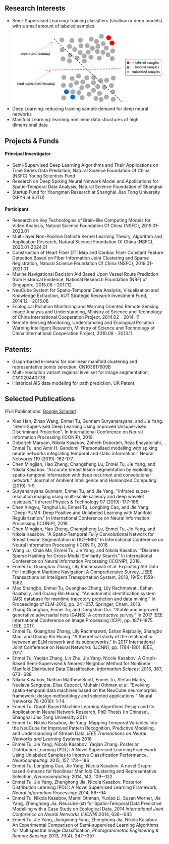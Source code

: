## Research Interests
* Semi-Supervised Learning: training classifiers (shallow or deep models) with a small amount of labeled samples
<img src="ssl5.png"
     alt="Markdown Monster icon"
     style="float: left; margin-right: 10px;" />
* Deep Learning: reducing training sample demand for deep neural networks
* Manifold Learning: learning nonlinear data structures of high dimensional data
 
## Projects & Funds
#### Principal Investigator
 * Semi-Supervised Deep Learning Algorithms and Their Applications on Time Series Data Prediction, Natural Science Foundation Of China (NSFC) Young Scientists Fund
 * Research on Deep Spiking Neural Network Model and Applications for Spatio-Temporal Data Analysis, Natural Science Foundation of Shanghai
 * Startup Fund for Youngman Research at Shanghai Jiao Tong University (SFYR at SJTU) 
#### Participant
* Research on Key Technologies of Brain-like Computing Models for Video Analysis, Natural Science Foundation Of China (NSFC), 2019.01-2023.01
* Multi-layer Non-Positive Definite Kernel Learning Theory, Algorithm and Application Research, Natural Science Foundation Of China (NSFC), 2020.01-2024.01
* Construction of Heart Fiber DTI Map and Cardiac Fiber Constant Feature Detection Based on Fiber Information Joint Clustering and Sparse Registration, Natural Science Foundation Of China (NSFC), 2019.01-2021.01
* Marine Navigational Decision Aid Based Upon Vessel Route Prediction from Historical Evidence,  National Research Foundation (NRF) of Singapore, 2015.08 - 2017.12
* NeuCube System for Spatio-Temporal Data Analysis, Visualization and Knowledge Extraction, AUT Strategic Research Investment Fund, 2014.12 - 2015.08
* Ecological Pollution Monitoring and Warning Oriented Remote Sensing Image Analysis and Understanding, Ministry of Science and Technology of China International Cooperation Project, 2014.02 - 2014. 11 
* Remote Sensing Monitoring, Understanding and Ecological Pollution Warning Intelligent Research, Ministry of Science and Technology of China International Cooperation Project, 2010.09 - 2013.11

## Patents:
*  Graph-based k-means for nonlinear manifold clustering and representative points selection, CN103617609B
*  Multi-resolution variant regional level set for image segmentation,  CN102044077B
*  Historical AIS data modeling for path prediction, UK Patent

## Selected Publications 
(Full Publications: [Google Scholar](https://scholar.google.com.sg/citations?user=TDg-0cQAAAAJ&hl=en))
* Xiao Han, Zihao Wang, Enmei Tu, Gunnam Suryanarayana, and Jie Yang. "Semi-Supervised Deep Learning Using Improved Unsupervised Discriminant Projection", In International Conference on Neural Information Processing (ICONIP), 2019.
* Doborjeh Maryam, Nikola Kasabov, Zohreh Doborjeh, Reza Enayatollahi, Enmei Tu, and Amir H. Gandomi. "Personalised modelling with spiking neural networks integrating temporal and static information." Neural Networks 119 (2019): 162-177.
* Chen Mingjian, Hao Zheng, Changsheng Lu, Enmei Tu, Jie Yang, and Nikola Kasabov. "Accurate breast lesion segmentation by exploiting spatio-temporal information with deep recurrent and convolutional network." Journal of Ambient Intelligence and Humanized Computing (2019): 1-9.
* Suryanarayana Gunnam, Enmei Tu, and Jie Yang. "Infrared super-resolution imaging using multi-scale saliency and deep wavelet residuals." Infrared Physics & Technology 97 (2019): 177-186.
* Chen Xingyu, Fanghui Liu, Enmei Tu, Longbing Cao, and Jie Yang. "Deep-PUMR: Deep Positive and Unlabeled Learning with Manifold Regularization." In International Conference on Neural Information Processing (ICONIP), 2018.
* Chen Mingjian, Hao Zheng, Changsheng Lu, Enmei Tu, Jie Yang, and Nikola Kasabov. "A Spatio-Temporal Fully Convolutional Network for Breast Lesion Segmentation in DCE-MRI." In International Conference on Neural Information Processing (ICONIP), 2018.
* Wang Lu, Chao Ma, Enmei Tu, Jie Yang, and Nikola Kasabov. "Discrete Sparse Hashing for Cross-Modal Similarity Search." In International Conference on Neural Information Processing (ICONIP), 2018.
* Enmei Tu, Guanghao Zhang, Lily Rachmawati et al. Exploiting AIS Data For Intelligent Maritime Navigation: A Comprehensive Survey, _IEEE Transactions on Intelligent Transportation System, 2018, 19(5): 1559-1582.
* Mao Shangbo, Enmei Tu, Guanghao Zhang, Lily Rachmawati, Eshan Rajabally, and Guang-Bin Huang. "An automatic identification system (AIS) database for maritime trajectory prediction and data mining." In Proceedings of ELM-2016, pp. 241-257. Springer, Cham, 2018.
* Zhang Guanghao, Enmei Tu, and Dongshun Cui. "Stable and improved generative adversarial nets (GANS): A constructive survey." In 2017 IEEE International Conference on Image Processing (ICIP), pp. 1871-1875. IEEE, 2017.
* Enmei Tu, Guanghao Zhang, Lily Rachmawati, Eshan Rajabally, Shangbo Mao, and Guang-Bin Huang. "A theoretical study of the relationship between an ELM network and its subnetworks." In 2017 International Joint Conference on Neural Networks (IJCNN), pp. 1794-1801. IEEE, 2017.
* Enmei Tu, Yaqian Zhang, Lin Zhu, Jie Yang, Nicola Kasabov. A Graph-Based Semi-Supervised $k$ Nearest-Neighbor Method for Nonlinear Manifold Distributed Data Classification, _Information Scieces_: 2016, 367, 673- 688
* Nikola Kasabov, Nathan Matthew Scott, Enmei Tu, Stefan Marks, Neelava Sengupta, Elisa Capecci, Muhaini Othman et al. "Evolving spatio-temporal data machines based on the NeuCube neuromorphic framework: design methodology and selected applications." Neural Networks 78 (2016): 1-14.
* Enmei Tu. Graph Based Machine Learning Algorithms Design and Its Application in Neural Network Research, PhD Thesis (In Chinese), Shanghai Jiao Tong University:2014
* Enmei Tu, Nikola Kasabov, Jie Yang. Mapping Temporal Variables Into the NeuCube for Improved Pattern Recognition, Predictive Modeling, and Understanding of Stream Data, _IEEE Transactions on Neural Networks and  Learning Systems_:2016
* Enmei Tu, Jie Yang, Nicola Kasabov, Yaqian Zhang. Posterior Distribution Learning (PDL): A Novel Supervised Learning Framework Using Unlabeled Samples to Improve Classification Performance, _Neurocomputing_: 2015, 157, 173--186
* Enmei Tu, Longbing Cao, Jie Yang, Nicola Kasabov. A novel Graph-based K-means for Nonlinear Manifold Clustering and Representative Selection, _Neurocomputing_: 2014, 143, 109--122
* Enmei Tu, Jie Yang, Zhenghong Jia, Nicola Kasabov. Posterior Distribution Learning (PDL): A Novel Supervised Learning Framework, _Neural Information Processing_: 2014, 86--94
* Enmei Tu, Nikola Kasabov, Marini Othman, Yuxiao Li, Susan Worner, Jie Yang, Zhenghong Jia. Neucube (st) for Spatio-Temporal Data Predictive Modelling with a Case Study on Ecological Data,  _2014 International Joint Conference on Neural Networks (IJCNN)_:2014, 638--645
* Enmei Tu, Jie Yang, Jiangxiong Fang, Zhenghong Jia, Nikola Kasabov. An Experimental Comparison of Semi-supervised Learning Algorithms for Multispectral Image Classification, _Photogrammetric Engineering & Remote Sensing_: 2013, 79(4), 347--357
